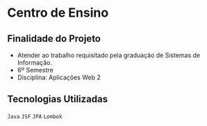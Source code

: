 # Centro de Ensino

## Finalidade do Projeto
* Atender ao trabalho requisitado pela graduação de Sistemas de Informação.
* 6º Semestre
* Disciplina: Aplicações Web 2

## Tecnologias Utilizadas
```Java```
```JSF```
```JPA```
```Lombok```